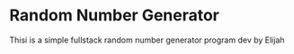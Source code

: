 # Random Number Generator

Thisi is a simple fullstack random number generator program dev by Elijah